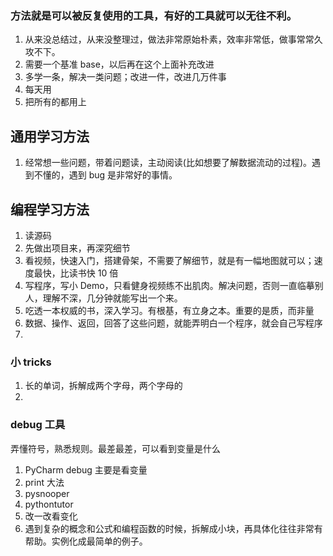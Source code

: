 
### 方法就是可以被反复使用的工具，有好的工具就可以无往不利。

1. 从来没总结过，从来没整理过，做法非常原始朴素，效率非常低，做事常常久攻不下。
2. 需要一个基准 base，以后再在这个上面补充改进
3. 多学一条，解决一类问题；改进一件，改进几万件事
4. 每天用
5. 把所有的都用上

## 通用学习方法
1. 经常想一些问题，带着问题读，主动阅读(比如想要了解数据流动的过程)。遇到不懂的，遇到 bug 是非常好的事情。


## 编程学习方法
1. 读源码
2. 先做出项目来，再深究细节
3. 看视频，快速入门，搭建骨架，不需要了解细节，就是有一幅地图就可以；速度最快，比读书快 10 倍
4. 写程序，写小 Demo，只看健身视频练不出肌肉。解决问题，否则一直临摹别人，理解不深，几分钟就能写出一个来。
5. 吃透一本权威的书，深入学习。有根基，有立身之本。重要的是质，而非量
6. 数据、操作、返回，回答了这些问题，就能弄明白一个程序，就会自己写程序
7. 


### 小 tricks
1. 长的单词，拆解成两个字母，两个字母的  
2. 

### debug 工具
弄懂符号，熟悉规则。最差最差，可以看到变量是什么  
1. PyCharm debug 主要是看变量
2. print 大法
3. pysnooper
4. pythontutor
5. 改一改看变化
6. 遇到复杂的概念和公式和编程函数的时候，拆解成小块，再具体化往往非常有帮助。实例化成最简单的例子。
